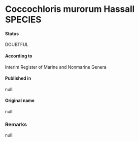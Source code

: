 Coccochloris murorum Hassall SPECIES
=======

#### Status
DOUBTFUL

#### According to
Interim Register of Marine and Nonmarine Genera

#### Published in
null

#### Original name
null

### Remarks
null